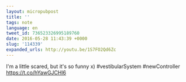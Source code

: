 ```yaml
---
layout: micropubpost
title: ''
tags: note
language: en
tweet_id: 736523326995189760
date: 2016-05-28 11:43:39 +0000
slug: '114339'
expanded_urls: http://youtu.be/1S7FO2Qd6Zc
---
```

I'm a little scared, but it's so funny x) #vestibularSystem #newController https://t.co/hYawGJCHl6

